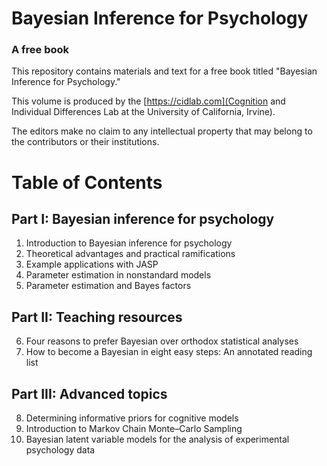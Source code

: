 # Bayesian Inference for Psychology
### A free book

This repository contains materials and text for a free book titled "Bayesian Inference for Psychology."

This volume is produced by the [https://cidlab.com](Cognition and Individual Differences Lab at the University of California, Irvine).

The editors make no claim to any intellectual property that may belong to the contributors or their institutions.



# Table of Contents

## Part I: Bayesian inference for psychology
1. Introduction to Bayesian inference for psychology
2. Theoretical advantages and practical ramifications
3. Example applications with JASP
4. Parameter estimation in nonstandard models
5. Parameter estimation and Bayes factors

## Part II: Teaching resources
6. Four reasons to prefer Bayesian over orthodox statistical analyses
7. How to become a Bayesian in eight easy steps: An annotated reading list

## Part III: Advanced topics
8. Determining informative priors for cognitive models
9. Introduction to Markov Chain Monte–Carlo Sampling
10. Bayesian latent variable models for the analysis of experimental psychology data
